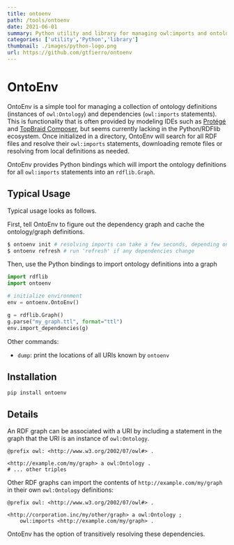 ```yaml
---
title: ontoenv
path: /tools/ontoenv
date: 2021-06-01
summary: Python utility and library for managing owl:imports and ontology definitions
categories: ['utility','Python','library']
thumbnail: ./images/python-logo.png
url: https://github.com/gtfierro/ontoenv
---
```


# OntoEnv

OntoEnv is a simple tool for managing a collection of ontology definitions (instances of `owl:Ontology`) and dependencies (`owl:imports` statements). This is functionality that is often provided by modeling IDEs such as [Protégé](https://protege.stanford.edu/) and [TopBraid Composer](https://www.topquadrant.com/products/topbraid-composer/), but seems currently lacking in the Python/RDFlib ecosystem. Once initialized in a directory, OntoEnv will search for all RDF files and resolve their `owl:imports` statements, downloading remote files or resolving from local definitions as needed.

OntoEnv provides Python bindings which will import the ontology definitions for all `owl:imports` statements into an `rdflib.Graph`.

## Typical Usage

Typical usage looks as follows.

First, tell OntoEnv to figure out the dependency graph and cache the ontology/graph definitions.

```bash
$ ontoenv init # resolving imports can take a few seconds, depending on the number of dependencies
$ ontoenv refresh # run 'refresh' if any dependencies change
```

Then, use the Python bindings to import ontology definitions into a graph

```python
import rdflib
import ontoenv

# initialize environment
env = ontoenv.OntoEnv()

g = rdflib.Graph()
g.parse("my_graph.ttl", format="ttl")
env.import_dependencies(g)
```

Other commands:
- `dump`: print the locations of all URIs known by `ontoenv`

## Installation

```
pip install ontoenv
```

## Details

An RDF graph can be associated with a URI by including a statement in the graph that the URI is an instance of `owl:Ontology`.

```ttl
@prefix owl: <http://www.w3.org/2002/07/owl#> .

<http://example.com/my/graph> a owl:Ontology .
# ... other triples
```

Other RDF graphs can import the contents of `http://example.com/my/graph` in their own `owl:Ontology` definitions:

```ttl
@prefix owl: <http://www.w3.org/2002/07/owl#> .

<http://corporation.inc/my/other/graph> a owl:Ontology ;
    owl:imports <http://example.com/my/graph> .
```

OntoEnv has the option of transitively resolving these dependencies.
